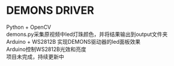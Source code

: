 # DEMONS DRIVER
Python + OpenCV   
demons.py采集原视频中led灯珠颜色，并将结果输出到output文件夹  
Arduino + WS2812B 实现DEMONS驱动器的led面板效果  
Arduino控制WS2812B光效和亮度  
项目未完成，持续更新中  
